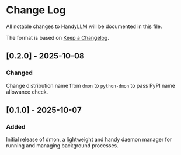 # Change Log

All notable changes to HandyLLM will be documented in this file.

The format is based on [Keep a Changelog](https://keepachangelog.com/en/1.1.0/).


## [0.2.0] - 2025-10-08

### Changed

Change distribution name from `dmon` to `python-dmon` to pass PyPI name allowance check.


## [0.1.0] - 2025-10-07

### Added

Initial release of dmon, a lightweight and handy daemon manager for running and managing background processes.
